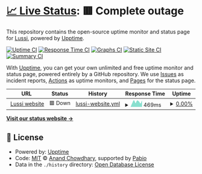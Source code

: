 # [📈 Live Status](https://status.lussi.pro): <!--live status--> **🟥 Complete outage**

This repository contains the open-source uptime monitor and status page for [Lussi](https://lussi.me), powered by [Upptime](https://github.com/upptime/upptime).

[![Uptime CI](https://github.com/lussi-hq/upptime/workflows/Uptime%20CI/badge.svg)](https://github.com/lussi-hq/upptime/actions?query=workflow%3A%22Uptime+CI%22)
[![Response Time CI](https://github.com/lussi-hq/upptime/workflows/Response%20Time%20CI/badge.svg)](https://github.com/lussi-hq/upptime/actions?query=workflow%3A%22Response+Time+CI%22)
[![Graphs CI](https://github.com/lussi-hq/upptime/workflows/Graphs%20CI/badge.svg)](https://github.com/lussi-hq/upptime/actions?query=workflow%3A%22Graphs+CI%22)
[![Static Site CI](https://github.com/lussi-hq/upptime/workflows/Static%20Site%20CI/badge.svg)](https://github.com/lussi-hq/upptime/actions?query=workflow%3A%22Static+Site+CI%22)
[![Summary CI](https://github.com/lussi-hq/upptime/workflows/Summary%20CI/badge.svg)](https://github.com/lussi-hq/upptime/actions?query=workflow%3A%22Summary+CI%22)

With [Upptime](https://upptime.js.org), you can get your own unlimited and free uptime monitor and status page, powered entirely by a GitHub repository. We use [Issues](https://github.com/lussi-hq/upptime/issues) as incident reports, [Actions](https://github.com/lussi-hq/upptime/actions) as uptime monitors, and [Pages](https://status.lussi.pro) for the status page.

<!--start: status pages-->
<!-- This summary is generated by Upptime (https://github.com/upptime/upptime) -->
<!-- Do not edit this manually, your changes will be overwritten -->
<!-- prettier-ignore -->
| URL | Status | History | Response Time | Uptime |
| --- | ------ | ------- | ------------- | ------ |
| <img alt="" src="https://icons.duckduckgo.com/ip3/lussi.pro.ico" height="13"> [Lussi website](https://lussi.pro) | 🟥 Down | [lussi-website.yml](https://github.com/lussi-hq/upptime/commits/HEAD/history/lussi-website.yml) | <details><summary><img alt="Response time graph" src="./graphs/lussi-website/response-time-week.png" height="20"> 469ms</summary><br><a href="https://status.lussi.pro/history/lussi-website"><img alt="Response time 1093" src="https://img.shields.io/endpoint?url=https%3A%2F%2Fraw.githubusercontent.com%2Flussi-hq%2Fupptime%2FHEAD%2Fapi%2Flussi-website%2Fresponse-time.json"></a><br><a href="https://status.lussi.pro/history/lussi-website"><img alt="24-hour response time 581" src="https://img.shields.io/endpoint?url=https%3A%2F%2Fraw.githubusercontent.com%2Flussi-hq%2Fupptime%2FHEAD%2Fapi%2Flussi-website%2Fresponse-time-day.json"></a><br><a href="https://status.lussi.pro/history/lussi-website"><img alt="7-day response time 469" src="https://img.shields.io/endpoint?url=https%3A%2F%2Fraw.githubusercontent.com%2Flussi-hq%2Fupptime%2FHEAD%2Fapi%2Flussi-website%2Fresponse-time-week.json"></a><br><a href="https://status.lussi.pro/history/lussi-website"><img alt="30-day response time 457" src="https://img.shields.io/endpoint?url=https%3A%2F%2Fraw.githubusercontent.com%2Flussi-hq%2Fupptime%2FHEAD%2Fapi%2Flussi-website%2Fresponse-time-month.json"></a><br><a href="https://status.lussi.pro/history/lussi-website"><img alt="1-year response time 1093" src="https://img.shields.io/endpoint?url=https%3A%2F%2Fraw.githubusercontent.com%2Flussi-hq%2Fupptime%2FHEAD%2Fapi%2Flussi-website%2Fresponse-time-year.json"></a></details> | <details><summary><a href="https://status.lussi.pro/history/lussi-website">0.00%</a></summary><a href="https://status.lussi.pro/history/lussi-website"><img alt="All-time uptime 67.31%" src="https://img.shields.io/endpoint?url=https%3A%2F%2Fraw.githubusercontent.com%2Flussi-hq%2Fupptime%2FHEAD%2Fapi%2Flussi-website%2Fuptime.json"></a><br><a href="https://status.lussi.pro/history/lussi-website"><img alt="24-hour uptime 0.00%" src="https://img.shields.io/endpoint?url=https%3A%2F%2Fraw.githubusercontent.com%2Flussi-hq%2Fupptime%2FHEAD%2Fapi%2Flussi-website%2Fuptime-day.json"></a><br><a href="https://status.lussi.pro/history/lussi-website"><img alt="7-day uptime 0.00%" src="https://img.shields.io/endpoint?url=https%3A%2F%2Fraw.githubusercontent.com%2Flussi-hq%2Fupptime%2FHEAD%2Fapi%2Flussi-website%2Fuptime-week.json"></a><br><a href="https://status.lussi.pro/history/lussi-website"><img alt="30-day uptime 0.00%" src="https://img.shields.io/endpoint?url=https%3A%2F%2Fraw.githubusercontent.com%2Flussi-hq%2Fupptime%2FHEAD%2Fapi%2Flussi-website%2Fuptime-month.json"></a><br><a href="https://status.lussi.pro/history/lussi-website"><img alt="1-year uptime 67.31%" src="https://img.shields.io/endpoint?url=https%3A%2F%2Fraw.githubusercontent.com%2Flussi-hq%2Fupptime%2FHEAD%2Fapi%2Flussi-website%2Fuptime-year.json"></a></details>

<!--end: status pages-->

[**Visit our status website →**](https://status.lussi.pro)

## 📄 License

- Powered by: [Upptime](https://github.com/upptime/upptime)
- Code: [MIT](./LICENSE) © [Anand Chowdhary](https://anandchowdhary.com), supported by [Pabio](https://pabio.com)
- Data in the `./history` directory: [Open Database License](https://opendatacommons.org/licenses/odbl/1-0/)

